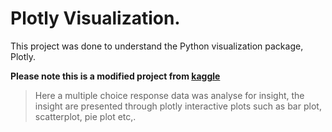 # Plotly Visualization.

This project was done to understand the Python visualization package, Plotly.

**Please note this is a modified project from [kaggle](https://www.kaggle.com/code/hakkisimsek/plotly-tutorial-1)**

> Here a multiple choice response data was analyse for insight, the insight are presented through plotly interactive plots such as bar plot, scatterplot, pie plot etc,.